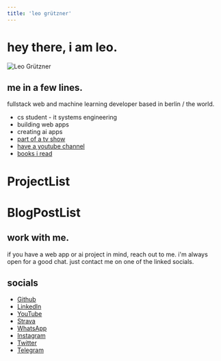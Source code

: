 ```yaml
---
title: 'leo grützner'
---
```


# hey there, i am leo.

![Leo Grützner](/res/me.jpg)



## me in a few lines.
fullstack web and machine learning developer based in berlin / the world.
- cs student - it systems engineering
- building web apps
- creating ai apps
- [part of a tv show](https://www.kika.de/speed/speeed-100)
- [have a youtube channel](https://youtube.com/c/baubumms)
- [books i read](/books)


# ProjectList

# BlogPostList

## work with me.
if you have a web app or ai project in mind, reach out to me. i'm always open for a good chat. just contact me on one of the linked socials.


## socials
- [Github](https://github.com/leolurch)
- [LinkedIn](https://www.linkedin.com/in/leo-gr%C3%BCtzner-62a0421b3/)
- [YouTube](https://youtube.com/c/baubumms)
- [Strava](https://www.strava.com/athletes/leo_grtzner)
- [WhatsApp](https://wa.me/491782680178)
- [Instagram](https://www.instagram.com/leolruchig/)
- [Twitter](https://twitter.com/leolurch)
- [Telegram](https://t.me/toleoo)


